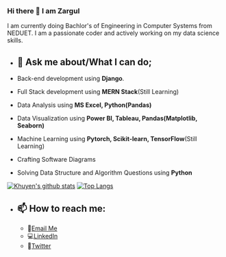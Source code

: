 <!--
**zar373/zar373** is a ✨ _special_ ✨ repository because its `README.md` (this file) appears on your GitHub profile.
- 👯 I’m looking to collaborate on ...
- 🤔 I’m looking for help with ...
- 😄 Pronouns: ...
- ⚡ Fun fact: ...
💬 Ask me anything about Django, Data Analysis and Visualization. - 🔭 currently working on modifying my data scientist skills.
- 🌱 passionate coder and quick learner.-->

### Hi there 👋 I am Zargul
I am currently doing Bachlor's of Engineering in Computer Systems from NEDUET. I am a passionate coder and actively working on my data science skills.
  
- ## 💬 Ask me about/What I can do;
- Back-end development using **Django**.
- Full Stack development using **MERN Stack**(Still Learning)
- Data Analysis using **MS Excel, Python(Pandas)**
- Data Visualization using **Power BI, Tableau, Pandas(Matplotlib, Seaborn)**
- Machine Learning using **Pytorch, Scikit-learn, TensorFlow**(Still Learning)
- Crafting Software Diagrams
- Solving Data Structure and Algorithm Questions using **Python**

  <!-- Communities:
  -->




[![Khuyen's github stats](https://github-readme-stats.vercel.app/api?username=zar373&count_private=true&show_icons=true&theme=radical&hide_rank=false)](https://github.com/anuraghazra/github-readme-stats)
[![Top Langs](https://github-readme-stats.vercel.app/api/top-langs/?username=zar373)](https://github.com/anuraghazra/github-readme-stats)

<!-- <h2> ✨ &nbsp;Some Tools I Have Learned and Use Frequently</h2>
<p align="left">
<img src="https://cdn.jsdelivr.net/gh/devicons/devicon/icons/vscode/vscode-original.svg" alt="vscode" width="45" height="45"/>
<img src="https://cdn.jsdelivr.net/gh/devicons/devicon/icons/jupyter/jupyter-original.svg" alt="jupyter" width="45" height="45"/>
<img src="https://cdn.jsdelivr.net/gh/devicons/devicon/icons/androidstudio/androidstudio-original.svg" alt="androidstudio" width="45" height="45"/>
<img src="https://cdn.jsdelivr.net/gh/devicons/devicon/icons/python/python-original.svg" alt="python" width="45" height="45"/>
<img src="https://cdn.jsdelivr.net/gh/devicons/devicon/icons/django/django-plain.svg" alt="django" width="45" height="45" />
<img src="https://cdn.jsdelivr.net/gh/devicons/devicon/icons/sqlite/sqlite-original.svg" alt="sqlite" width="45" height="45"/>
<img src="https://cdn.jsdelivr.net/gh/devicons/devicon/icons/pandas/pandas-original.svg" alt="pandas" width="45" height="45"/>
<img src="https://cdn.jsdelivr.net/gh/devicons/devicon/icons/matlab/matlab-original.svg" alt="matlab" width="45" height="45"/>
<img src="https://cdn.jsdelivr.net/gh/devicons/devicon/icons/html5/html5-original.svg" alt="html5" width="45" height="45"/>
<img src="https://cdn.jsdelivr.net/gh/devicons/devicon/icons/css3/css3-original.svg" alt="css3" width="45" height="45"/>
-->
            
          
</p>





- ## 📫 How to reach me:
   - :email:[Email Me](zargul.ansari373@gmail.com)
   - :computer:[LinkedIn](https://www.linkedin.com/in/zargul-ansari/)
   - :round_pushpin:[Twitter](https://twitter.com/zar_373)
   <!-- - :🎯 Portfolio site: [Portfolio]()
  - :page_with_curl:[My Blog]() -->
  
  

